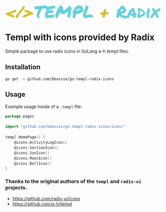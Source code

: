 ![templ](logo.svg) 

# Templ with icons provided by Radix

Simple package to use radix icons in GoLang a-h templ files.

## Installation

```bash
go get -u github.com/bbassie/go-templ-radix-icons
```

## Usage

Example usage inside of a `.templ` file:
```go
package pages

import "github.com/bbassie/go-templ-radix-icons/icons"

templ HomePage() {
    @icons.ActivityLogIcon()
    @icons.SectionIcon()
    @icons.SunIcon()
    @icons.MoonIcon()
    @icons.BellIcon()
}
```



### Thanks to the original authors of the `templ` and `radix-ui` projects.
- https://github.com/radix-ui/icons
- https://github.com/a-h/templ